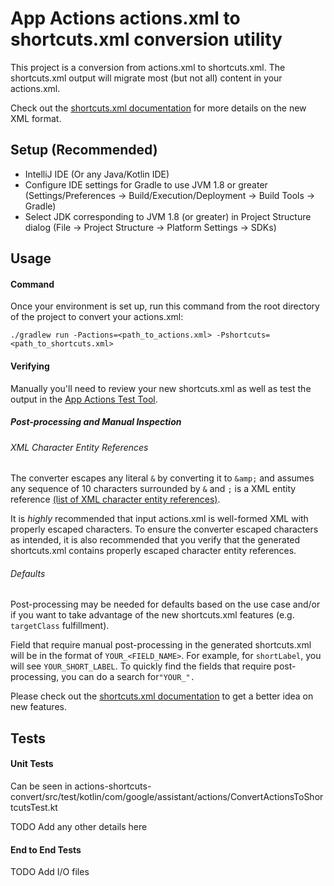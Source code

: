 # App Actions actions.xml to shortcuts.xml conversion utility

This project is a conversion from actions.xml to shortcuts.xml. The shortcuts.xml output will migrate most (but not all)
content in your actions.xml.

Check out the
[shortcuts.xml documentation](https://developers.google.com/assistant/app/action-schema)
for more details on the new XML format.

## Setup (Recommended)

* IntelliJ IDE (Or any Java/Kotlin IDE)
* Configure IDE settings for Gradle to use JVM 1.8 or greater
  (Settings/Preferences -> Build/Execution/Deployment -> Build Tools -> Gradle)
* Select JDK corresponding to JVM 1.8 (or greater) in Project Structure dialog
  (File -> Project Structure -> Platform Settings -> SDKs)

## Usage

#### Command

Once your environment is set up, run this command from the root directory of the project to convert your actions.xml:

`./gradlew run -Pactions=<path_to_actions.xml> -Pshortcuts=<path_to_shortcuts.xml>`

#### Verifying

Manually you'll need to review your new shortcuts.xml as well as test the output in the
[App Actions Test Tool](https://developers.google.com/assistant/app/test-tool).

##### Post-processing and Manual Inspection

###### XML Character Entity References

The converter escapes any literal `&` by converting it to `&amp;` and assumes any sequence of 10 characters surrounded
by `&` and `;` is a XML entity
reference [(list of XML character entity references)](https://en.wikipedia.org/wiki/List_of_XML_and_HTML_character_entity_references).

It is *highly* recommended that input actions.xml is well-formed XML with properly escaped characters. To ensure the
converter escaped characters as intended, it is also recommended that you verify that the generated shortcuts.xml
contains properly escaped character entity references.

###### Defaults

Post-processing may be needed for defaults based on the use case and/or if you want to take advantage of the new
shortcuts.xml features (e.g. `targetClass` fulfillment).

Field that require manual post-processing in the generated shortcuts.xml will be in the format of `YOUR_<FIELD_NAME>`.
For example, for `shortLabel`, you will see `YOUR_SHORT_LABEL`. To quickly find the fields that require post-processing,
you can do a search for`"YOUR_".`

Please check out the
[shortcuts.xml documentation](https://developers.google.com/assistant/app/)
to get a better idea on new features.

## Tests

#### Unit Tests

Can be seen in actions-shortcuts-convert/src/test/kotlin/com/google/assistant/actions/ConvertActionsToShortcutsTest.kt

TODO Add any other details here

#### End to End Tests

TODO Add I/O files
